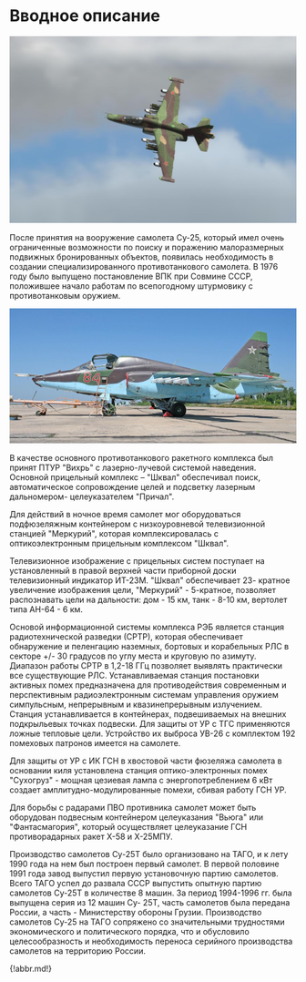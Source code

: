 # Вводное описание

![](img/01-01.jpg)

После принятия на вооружение самолета Су-25, который имел очень ограниченные возможности по поиску и поражению малоразмерных подвижных бронированных объектов, появилась необходимость в создании специализированного противотанкового самолета. В 1976 году было выпущено постановление ВПК при Совмине СССР, положившее начало работам по всепогодному штурмовику с противотанковым оружием.

![Самолет Су-25Т](img/01-02.jpg)

В качестве основного противотанкового ракетного комплекса был принят ПТУР "Вихрь" с лазерно-лучевой системой наведения. Основной прицельный комплекс – "Шквал" обеспечивал поиск, автоматическое сопровождение целей и подсветку лазерным дальномером- целеуказателем "Причал".

Для действий в ночное время самолет мог оборудоваться подфюзеляжным контейнером с низкоуровневой телевизионной станцией "Меркурий", которая комплексировалась с оптикоэлектронным прицельным комплексом "Шквал".

Телевизионное изображение с прицельных систем поступает на установленный в правой верхней части приборной доски телевизионный индикатор ИТ-23М. "Шквал" обеспечивает 23- кpатное увеличение изображения цели, "Меркурий" - 5-кратное, позволяет распознавать цели на дальности: дом - 15 км, танк - 8-10 км, вертолет типа AH-64 - 6 км.

Основой информационной системы комплекса РЭБ является станция радиотехнической разведки (СРТР), которая обеспечивает обнаружение и пеленгацию наземных, бортовых и корабельных РЛС в секторе +/- 30 градусов по углу места и круговую по азимуту. Диапазон работы СРТР в 1,2-18 ГГц позволяет выявлять практически все существующие РЛС. Устанавливаемая станция постановки активных помех предназначена для противодействия современным и перспективным радиоэлектронным системам управления оружием симпульсным, непрерывным и квазинепрерывным излучением. Станция устанавливается в контейнерах, подвешиваемых на внешних подкрыльевых точках подвески. Для защиты от УР с ТГС применяются ложные тепловые цели. Устройство их выброса УВ-26 с комплектом 192 помеховых патронов имеется на самолете.

Для защиты от УР с ИК ГСН в хвостовой части фюзеляжа самолета в основании киля установлена станция оптико-электpонных помех "Сухогруз" - мощная цезиевая лампа с энергопотреблением 6 кВт создает амплитудно-модулированные помехи, сбивая работу ГСН УР.

Для борьбы с радарами ПВО противника самолет может быть оборудован подвесным контейнером целеуказания "Вьюга" или "Фантасмагория", который осуществляет целеуказание ГСН противорадарных ракет Х-58 и Х-25МПУ.

Производство самолетов Су-25Т было организовано на ТАГО, и к лету 1990 года на нем был построен первый самолет. В первой половине 1991 года завод выпустил первую установочную партию самолетов. Всего ТАГО успел до развала СССР выпустить опытную партию самолетов Су-25Т в количестве 8 машин. За период 1994-1996 гг. была выпущена серия из 12 машин Су- 25Т, часть самолетов была передана России, а часть - Министерству обороны Грузии. Производство самолетов Су-25 на ТАГО сопряжено со значительными трудностями экономического и политического порядка, что и обусловило целесообразность и необходимость переноса серийного производства самолетов на территорию России.

{!abbr.md!}
